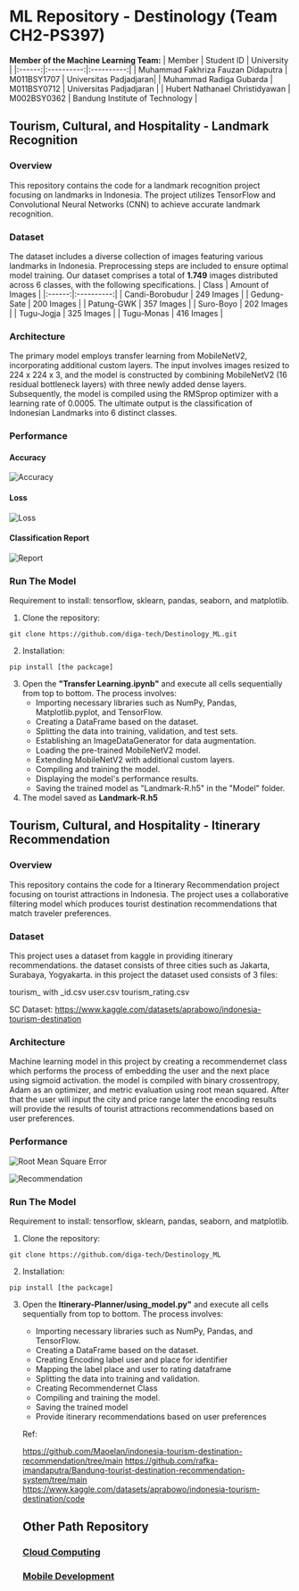 # ML Repository - Destinology (Team CH2-PS397)

**Member of the Machine Learning Team:**
| Member | Student ID | University |
|:------:|:----------:|:----------:|
| Muhammad Fakhriza Fauzan Didaputra | M011BSY1707 | Universitas Padjadjaran|
| Muhammad Radiga Gubarda | M011BSY0712 | Universitas Padjadjaran |
| Hubert Nathanael Christidyawan | M002BSY0362 | Bandung Institute of Technology |

## Tourism, Cultural, and Hospitality - Landmark Recognition
### Overview
This repository contains the code for a landmark recognition project focusing on landmarks in Indonesia. The project utilizes TensorFlow and Convolutional Neural Networks (CNN) to achieve accurate landmark recognition.

### Dataset
The dataset includes a diverse collection of images featuring various landmarks in Indonesia. Preprocessing steps are included to ensure optimal model training.
Our dataset comprises a total of **1.749** images distributed across 6 classes, with the following specifications.
| Class | Amount of Images |
|:------:|:----------:|
| Candi-Borobudur | 249 Images |
| Gedung-Sate | 200 Images |
| Patung-GWK | 357 Images |
| Suro-Boyo | 202 Images |
| Tugu-Jogja | 325 Images |
| Tugu-Monas | 416 Images |

### Architecture
The primary model employs transfer learning from MobileNetV2, incorporating additional custom layers. The input involves images resized to 224 x 224 x 3, and the model is constructed by combining MobileNetV2 (16 residual bottleneck layers) with three newly added dense layers. Subsequently, the model is compiled using the RMSprop optimizer with a learning rate of 0.0005. The ultimate output is the classification of Indonesian Landmarks into 6 distinct classes.

### Performance
#### Accuracy
![Accuracy](Landmark-Recognition/Documentation/Accuracy.jpg)

#### Loss
![Loss](Landmark-Recognition/Documentation/Loss.jpg)

#### Classification Report
![Report](Landmark-Recognition/Documentation/Report.jpg)

### Run The Model
Requirement to install: tensorflow, sklearn, pandas, seaborn, and matplotlib.
1. Clone the repository:
```
git clone https://github.com/diga-tech/Destinology_ML.git
```
2. Installation:
```
pip install [the packcage]
```
3. Open the **"Transfer Learning.ipynb"** and execute all cells sequentially from top to bottom.
The process involves:
   - Importing necessary libraries such as NumPy, Pandas, Matplotlib.pyplot, and TensorFlow.
   - Creating a DataFrame based on the dataset.
   - Splitting the data into training, validation, and test sets.
   - Establishing an ImageDataGenerator for data augmentation.
   - Loading the pre-trained MobileNetV2 model.
   - Extending MobileNetV2 with additional custom layers.
   - Compiling and training the model.
   - Displaying the model's performance results.
   - Saving the trained model as "Landmark-R.h5" in the "Model" folder.
4. The model saved as **Landmark-R.h5**


## Tourism, Cultural, and Hospitality - Itinerary Recommendation

### Overview
This repository contains the code for a Itinerary Recommendation project focusing on tourist attractions in Indonesia. The project uses a collaborative filtering model which produces tourist destination recommendations that match traveler preferences.

### Dataset
This project uses a dataset from kaggle in providing itinerary recommendations. the dataset consists of three cities such as Jakarta, Surabaya, Yogyakarta. in this project the dataset used consists of 3 files:

tourism_ with _id.csv
user.csv
tourism_rating.csv

SC Dataset: https://www.kaggle.com/datasets/aprabowo/indonesia-tourism-destination

### Architecture
Machine learning model in this project by creating a recommendernet class which performs the process of embedding the user and the next place using sigmoid activation. the model is compiled with binary crossentropy, Adam as an optimizer, and metric evaluation using root mean squared. After that the user will input the city and price range later the encoding results will provide the results of tourist attractions recommendations based on user preferences. 

### Performance
![Root Mean Square Error](Itinerary-Planner/documentation/RMS.png)


![Recommendation](Itinerary-Planner/documentation/hasilrekomendasi.png)


### Run The Model
Requirement to install: tensorflow, sklearn, pandas, seaborn, and matplotlib.
1. Clone the repository:
```
git clone https://github.com/diga-tech/Destinology_ML
```
2. Installation:
```
pip install [the packcage]
```
3. Open the **Itinerary-Planner/using_model.py"** and execute all cells sequentially from top to bottom.
The process involves:
   - Importing necessary libraries such as NumPy, Pandas,  and TensorFlow.
   - Creating a DataFrame based on the dataset.
   - Creating Encoding label user and place for identifier 
   - Mapping the label place and user to rating dataframe
   - Splitting the data into training and validation.
   - Creating Recommendernet Class
   - Compiling and training the model.
   - Saving the trained model
   - Provide itinerary recommendations based on user preferences

   Ref: 
   
   https://github.com/Maoelan/indonesia-tourism-destination-recommendation/tree/main
   https://github.com/rafka-imandaputra/Bandung-tourist-destination-recommendation-system/tree/main
   https://www.kaggle.com/datasets/aprabowo/indonesia-tourism-destination/code

   ## Other Path Repository
   ### [Cloud Computing](https://github.com/dhiyarisalah/destinology)
   ### [Mobile Development](https://github.com/rizfirsy-gh/destinology-app)
